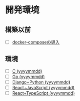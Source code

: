 # 開発環境
## 構築以前
- [ ] [docker-composeの導入]()
## 環境
- [ ] [C (yyyymmdd)]()
- [ ] [Go (yyyymmdd)]()
- [ ] [Django+Python (yyyymmdd)]()
- [ ] [React+JavaScript (yyyymmdd)]()
- [ ] [React+TypeScript (yyyymmdd)]()
